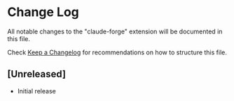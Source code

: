 # Change Log

All notable changes to the "claude-forge" extension will be documented in this file.

Check [Keep a Changelog](http://keepachangelog.com/) for recommendations on how to structure this file.

## [Unreleased]

- Initial release
